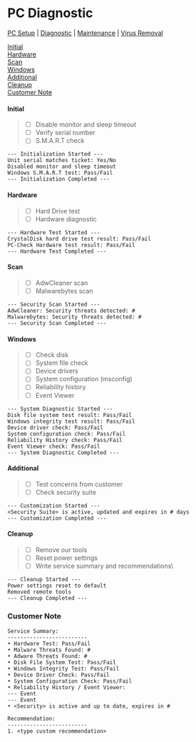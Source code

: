 # PC Diagnostic

[PC Setup](https://github.com/justinchapdelaine/IT-Resources/blob/master/Documentation/Checklist/PC-Setup.md#pc-setup) | 
[Diagnostic](https://github.com/justinchapdelaine/IT-Resources/blob/master/Documentation/Checklist/PC-Diagnostic.md#pc-diagnostic) | 
[Maintenance](https://github.com/justinchapdelaine/IT-Resources/blob/master/Documentation/Checklist/PC-Maintenance.md#maintenance) | 
[Virus Removal](https://github.com/justinchapdelaine/IT-Resources/blob/master/Documentation/Checklist/PC-Virus-Removal.md#virus-removal) 

[Initial](#initial) <br>
[Hardware](#hardware) <br>
[Scan](#scan) <br>
[Windows](#windows) <br>
[Additional](#additional) <br>
[Cleanup](#cleanup)<br>
[Customer Note](#customer-note) <br>

#### Initial
> - [ ] Disable monitor and sleep timeout
> - [ ] Verify serial number 
> - [ ] S.M.A.R.T check

```
--- Initialization Started ---
Unit serial matches ticket: Yes/No
Disabled monitor and sleep timeout
Windows S.M.A.R.T test: Pass/Fail 
--- Initialization Completed ---
```

#### Hardware
> - [ ] Hard Drive test
> - [ ] Hardware diagnostic

```
--- Hardware Test Started ---
CrystalDisk hard drive test result: Pass/Fail
PC-Check Hardware test result: Pass/Fail
--- Hardware Test Completed ---
```

#### Scan
> - [ ] AdwCleaner scan
> - [ ] Malwarebytes scan

```
--- Security Scan Started ---
AdwCleaner: Security threats detected: #
Malwarebytes: Security threats detected: #
--- Security Scan Completed ---
```

#### Windows
> - [ ] Check disk
> - [ ] System file check
> - [ ] Device drivers
> - [ ] System configuration (msconfig)
> - [ ] Reliability history
> - [ ] Event Viewer

```
--- System Diagnostic Started ---
Disk file system test result: Pass/Fail
Windows integrity test result: Pass/Fail
Device driver check: Pass/Fail
System configuration check: Pass/Fail
Reliability History check: Pass/Fail
Event Viewer check: Pass/Fail
--- System Diagnostic Completed ---
```

#### Additional
> - [ ] Test concerns from customer
> - [ ] Check security suite

```
--- Customization Started ---
<Security Suite> is active, updated and expires in # days
--- Customization Completed ---
```

#### Cleanup
> - [ ] Remove our tools
> - [ ] Reset power settings
> - [ ] Write service summary and recommendations\

```
--- Cleanup Started ---
Power settings reset to default
Removed remote tools
--- Cleanup Completed ---
```

### Customer Note
```
Service Summary:
-------------------------
• Hardware Test: Pass/Fail
• Malware Threats Found: #
• Adware Threats Found: #
• Disk File System Test: Pass/Fail
• Windows Integrity Test: Pass/Fail
• Device Driver Check: Pass/Fail
• System Configuration Check: Pass/Fail
• Reliability History / Event Viewer: 
--- Event
--- Event
• <Security> is active and up to date, expires in #

Recommendation:
-------------------------
1. <type custom recommendation>
```
